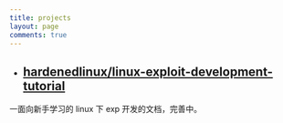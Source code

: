 ```yaml
---
title: projects
layout: page
comments: true
---
```


* ## [hardenedlinux/linux-exploit-development-tutorial](https://github.com/hardenedlinux/linux-exploit-development-tutorial)
一面向新手学习的 linux 下 exp 开发的文档，完善中。
